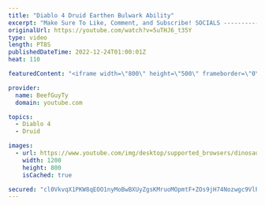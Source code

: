 ```yaml
---
title: "Diablo 4 Druid Earthen Bulwark Ability"
excerpt: "Make Sure To Like, Comment, and Subscribe! SOCIALS ---------------------------------------------- Join Our ..."
originalUrl: https://youtube.com/watch?v=5uTHJ6_t35Y
type: video
length: PT8S
publishedDateTime: 2022-12-24T01:00:01Z
heat: 110

featuredContent: "<iframe width=\"800\" height=\"500\" frameborder=\"0\" src=\"https://www.youtube.com/embed/5uTHJ6_t35Y\" allow=\"accelerometer; autoplay; encrypted-media; gyroscope; picture-in-picture\" allowfullscreen></iframe>"

provider:
  name: BeefGuyTy
  domain: youtube.com

topics:
  - Diablo 4
  - Druid

images:
  - url: https://www.youtube.com/img/desktop/supported_browsers/dinosaur.png
    width: 1200
    height: 800
    isCached: true

secured: "cl0VkvqX1PKW8qEOO1nyMoBwBXUyZgsKMruoMOpmtF+ZOs9jH74Nozwgc9VlPZaPjmJoQ4qwxxQIVl0DG1p9tY1eN8TJjZ0zIsPq74WBDUcX89Ex398SI3QDYKFb5LC8ixKm6HaH9xwv+FzT1n+ke7UGN5cJFwWov71Q85V6XejfDZ8yieORMIcq5CXS8RSQuRPRqfFkM3lwEafShd+w1FW7R2eBuau6yM7qIaDVF2NJLyO4wJ0/ZjdByyob6cOG/NDpIrvHjKujmt2gnYjw8kwIgY4DPHY1b2vXocaroJ7PHwnrFm9dKYI7O6S+VjlIDX0BUHtVDlQeso7nlo6M+HjmO9SXfHeh2GGdyYZHiYoSW/q0agj/RH0Csdxg2hCPJch336CNcm2ZtJsMGKhx6Q==;U77PzSlRVm+2pHTw5J+Mng=="
---
```



